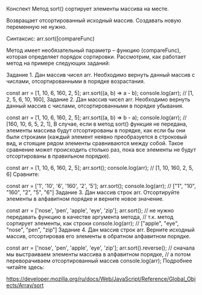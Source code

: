 Конспект
Метод sort() сортирует элементы массива на месте.

Возвращает отсортированный исходный массив. Создавать новую переменную не нужно.

Синтаксис: arr.sort([compareFunc)

Метод имеет необязательный параметр – функцию (compareFunc), которая определяет порядок сортировки. Рассмотрим, как работает метод на примере следующих заданий:

Задание 1. Дан массив чисел arr. Необходимо вернуть данный массив с числами, отсортированными в порядке возрастания.

const arr = [1, 10, 6, 160, 2, 5];
arr.sort((a, b) => a - b); 
console.log(arr); // [1, 2, 5, 6, 10, 160],
Задание 2. Дан массив чисел arr. Необходимо вернуть данный массив с числами, отсортированными в порядке убывания.

const arr = [1, 10, 6, 160, 2, 5];
arr.sort((a, b) => b - a); 
console.log(arr); // [160, 10, 6, 5, 2, 1],
В случае, если в метод sort() функция не передана, элементы массива будут отсортированы в порядке, как если бы они были строками (каждый элемент неявно преобразуется в строковый вид, и стоящие рядом элементы сравниваются между собой. Такое сравнение может происходить столько раз, пока все элементы не будут отсортированы в правильном порядке).

const arr = [1, 10, 6, 160, 2, 5];
arr.sort();
console.log(arr); // [1, 10, 160, 2, 5, 6]
Сравните:

const arr = ['1', '10', '6', '160', '2', '5'];
arr.sort();
console.log(arr); // ["1", "10", "160", "2", "5", "6"]
Задание 3. Дан массив строк arr. Отсортируйте элементы в алфавитном порядке и верните новое значение.

const arr = ['nose', 'pen', 'apple', 'eye', 'zip'];
arr.sort(); // не нужно передавать функцию в качестве аргумента метода, 
// т.к. метод сортирует элементы, как строки
console.log(arr); // ["apple", "eye", "nose", "pen", "zip"]
Задание 4. Дан массив строк arr. Верните исходный массив, отсортировав его элементы в обратном алфавитном порядке.

const arr = ['nose', 'pen', 'apple', 'eye', 'zip'];
arr.sort().reverse(); // сначала мы выстраиваем элементы массива в алфавитном порядке, 
// а потом переворачиваем отсортированный массив
console.log(arr);
Подробнее читайте здесь:

https://developer.mozilla.org/ru/docs/Web/JavaScript/Reference/Global_Objects/Array/sort

